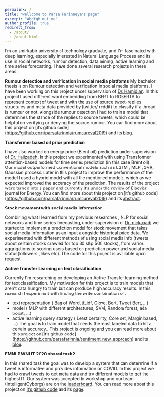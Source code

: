 ```yaml
---
permalink: /
title: "wellcome to Parsa Farinneya's page"
excerpt: "Abdfghjout me" 
author_profile: true
redirect_from: 
  - /about/
  - /about.html
---
```

I’m an amirkabir university of technology graduate, and I'm fascinated with deep learning, especially interested in Natural Language Process and its use in social networks, rumour detection, data mining, active learning and time series forecasting. I have done several research projects in these areas.


**Rumour detection and verification in social media platforms**
My bachelor thesis is on Rumour detection and verification in social media platforms. I have been working on this project under supervision of [Dr. Hamidian](http://scholar.google.com/citations?user=TuPmndQAAAAJ&hl=en). In this project I used different word embedding from BERT to ROBERTA to represent context of tweet and with the use of source tweet-replies structures and meta data provided by (twitter/ reddit)  to classify if a thread is rumour or not. Alongside rumour detection I had to train a model that determines the stance of the replies to source tweets, which could be helpful on verifying or denying the source rumour. You can find more about this project on [it’s github code] (https://github.com/parsafarinnia/rumoureval2019) and its [blog]().


**Transformer based oil price prediction**

I have also worked on energy price (Brent oil) prediction under supervision of [Dr. Hajizadeh](http://scholar.google.com/citations?user=F82IGnUAAAAJ&hl=en). In this project we experimented with using Transformer attention-based models for time series prediction (in this case Brent oil). Our model outperformed conventional models such as LSTM , MLP , SVR, Gaussian process. Later in this project to improve the performance of the model I used a hybrid model with all the mentioned models, which as we expected improved the accuracy of the prediction. The results of the project were turned into a paper and currently it’s under the review of Elsevier journal for Energy. You can find more about this project on [it’s github code] (https://github.com/parsafarinnia/rumoureval2019) and its [abstract](https://drive.google.com/file/d/12B0rfTif9IESRqrLxWwH7JE3PBgB_Dhp/view?usp=sharing).

**Stock movement with social media information**

Combining what I learned from my previous researches , NLP for social networks and time series forecasting, under supervision of [Dr. nickabadi](http://scholar.google.com/citations?user=pSMNSZwAAAAJ&hl=en) we started to implement a prediction model for stock movement that takes social media information as an input alongside historical price data. We experimented with different methods of using social media info (tweets about certain stocks crawled for top 30 s&p 500 stocks), from varios aggrigations to scoring users based on prediction power and social media status(followers , likes etc). The code for this project is available upon request.

**Active Transfer Learning on text classification**

Currently I'm researching on developing an Active Transfer learning method for text classification. My motivation for this project is to train models that aren’t data hungry to train but can produce high accuracy results. In this research I experiment with finding the write combination of :
- text representation ( Bag of Word, tf_idf, Glove, Bert, Tweet Bert, …)
- model ( MLP with different architectures, SVM, Random forest, ada boost, …)
- active learning query strategy ( Least certainty, Core set, Margin based, ...)
The goal is to train model that needs the least labeled data to hit a certain accuracy.. This project is ongoing and you can read more about this project on [it’s github code] (https://github.com/parsafarinnia/sentiment_new_approach) and its [blog]().

**EMNLP WNUT 2020 shared task2**

In this shared task the goal was to develop a system that can determine if a tweet is informative and provides information on COVID. In this project we had to crawl tweets to get meta data and try different models to get the highest f1. Our system was accepted to workshop and our team (IntelligentCyborgs) are on the [leaderboard](https://arxiv.org/pdf/2010.08232.pdf). You can read more about this project on [it’s github code](https://github.com/parsafarinnia/WNUT2020_task2) and its [page](http://noisy-text.github.io/2020/).



